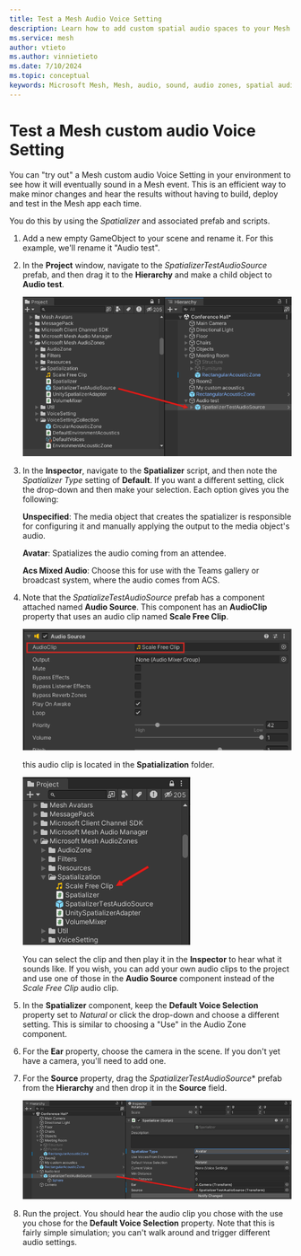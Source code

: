 ```yaml
---
title: Test a Mesh Audio Voice Setting
description: Learn how to add custom spatial audio spaces to your Mesh environment. 
ms.service: mesh
author: vtieto
ms.author: vinnietieto
ms.date: 7/10/2024
ms.topic: conceptual
keywords: Microsoft Mesh, Mesh, audio, sound, audio zones, spatial audio, spatialization, voices, 3D audio, surround sound, acoustics
---
```


# Test a Mesh custom audio Voice Setting

You can "try out" a Mesh custom audio Voice Setting in your environment to see how it will eventually sound in a Mesh event. This is an efficient way to make minor changes and hear the results without having to build, deploy and test in the Mesh app each time.

You do this by using the *Spatializer* and associated prefab and scripts.

1. Add a new empty GameObject to your scene and rename it. For this example, we'll rename it "Audio test".
1. In the **Project** window, navigate to the *SpatializerTestAudioSource* prefab, and then drag it to the **Hierarchy** and make a child object to **Audio test**.

    ![______](../../../media/enhance-your-environment/audio-zones/072-spatializer-prefab.png)

1. In the **Inspector**, navigate to the **Spatializer** script, and then note the *Spatializer Type* setting of **Default**. If you want a different setting, click the drop-down and then make your selection. Each option gives you the following:

    **Unspecified**: The media object that creates the spatializer is responsible for configuring it and manually applying the output to the media object's audio.
    
    **Avatar**: Spatializes the audio coming from an attendee.
    
    **Acs Mixed Audio**: Choose this for use with the Teams gallery or broadcast system, where the audio comes from ACS.

1. Note that the *SpatializeTestAudioSource* prefab has a component attached named **Audio Source**. This component has an **AudioClip** property that uses an audio clip named **Scale Free Clip**.

    ![______](../../../media/enhance-your-environment/audio-zones/073-audio-source.png)

    this audio clip is located in the **Spatialization** folder.

    ![______](../../../media/enhance-your-environment/audio-zones/074-scale-free-clip.png)

    You can select the clip and then play it in the **Inspector** to hear what it sounds like. If you wish, you can add your own audio clips to the project and use one of those in the **Audio Source** component instead of the *Scale Free Clip* audio clip.

1. In the **Spatializer** component, keep the **Default Voice Selection** property set to *Natural* or click the drop-down and choose a different setting. This is similar to choosing a "Use" in the Audio Zone component.
1. For the **Ear** property, choose the camera in the scene. If you don't yet have a camera, you'll need to add one.
1. For the **Source** property, drag the *SpatializerTestAudioSource** prefab from the **Hierarchy** and then drop it in the **Source** field.

    ![______](../../../media/enhance-your-environment/audio-zones/075-source.png)

1. Run the project. You should hear the audio clip you chose with the use you chose for the **Default Voice Selection** property. Note that this is fairly simple simulation; you can't walk around and trigger different audio settings.

